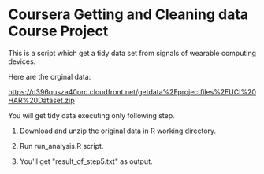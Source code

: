 Coursera Getting and Cleaning data Course Project
======================

This is a script which get a tidy data set from signals of wearable computing devices.

Here are the orginal data:

https://d396qusza40orc.cloudfront.net/getdata%2Fprojectfiles%2FUCI%20HAR%20Dataset.zip 

You will get tidy data executing only following step.

1. Download and unzip the original data in R working directory.

2. Run run_analysis.R script.

3. You'll get "result_of_step5.txt" as output. 

